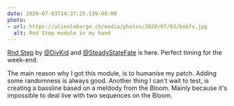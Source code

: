 ```yaml
---
date: 2020-07-03T14:37:25.139-00:00
photo:
- url: https://alienlebarge.ch/media/photos/2020/07/03/bnkfv.jpg
  alt: Rnd Step module in my hand
---
```

[Rnd Step](https://divkidvideo.com/rnd-step-the-third-divkid-eurorack-module/) by [@DivKid](https://twitter.com/divkid) and [@SteadyStateFate](https://twitter.com/SteadyStateFate) is here. Perfect timing for the week-end.

The main reason why I got this module, is to humanise my patch. Adding some randomness is always good.
Another thing I can't wait to test, is creating a bassline based on a meldody from the Bloom. Mainly because it's impossible to deal live with two sequences on the Bloom.
